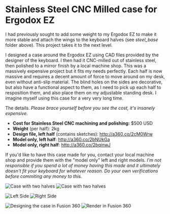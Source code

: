 Stainless Steel CNC Milled case for Ergodox EZ
===============================================

I had previously sought to add some weight to my Ergodox EZ to make it more stable and attach the wings to the keyboard halves (see *steel_base* folder above). This project takes it to the next level.

I designed a case around the Ergodox EZ using CAD files provided by the designer of the keyboard. I then had it CNC-milled out of stainless steel, then polished to a mirror finish by a local machine shop. This was a massively expensive project but it fits my needs perfectly. Each half is now massive and requires a decent amount of force to move around on my desk, even without anti-slip material. The blind holes on the sides are decorative, but also have a functional aspect to them, as I need to pick up each half to resposition them, and also place them on my adjustable standing desk. I imagine myself using this case for a very very long time.

The details. *Please brace yourself before you see the cost, it's insanely expensive.*
* **Cost for Stainless Steel CNC machining and polishing:** $500 USD
* **Weight** (per half): 2kg
* **Design file, left half** (contains sketches): http://a360.co/2cM0Wrw
* **Model only, left half**: http://a360.co/2bNUkGa
* **Model only, right half**: http://a360.co/2bqinwJ

If you'd like to have this case made for you, contact your local machine shop and provide them with the "model only" left and right models. *I'm not responsible if you spend a lot of money having this made and it ultimately doesn't fit your keyboard for whatever reason. Do your own verifications before commiting any money to this.*

![Case with two halves](https://github.com/lucwastiaux/ergodox/raw/master/steel_case/steel_case_2.jpg)
![Case with two halves](https://github.com/lucwastiaux/ergodox/raw/master/steel_case/steel_case_1.jpg)

![Left Side](https://github.com/lucwastiaux/ergodox/raw/master/steel_case/steel_case_left_1.jpg)
![Right Side](https://github.com/lucwastiaux/ergodox/raw/master/steel_case/steel_case_right_1.jpg)

![Designing the case in Fusion 360](https://github.com/lucwastiaux/ergodox/raw/master/steel_case/designing_fusion_360.jpg)
![Render in Fusion 360](https://github.com/lucwastiaux/ergodox/raw/master/steel_case/right_side_render.jpg)

